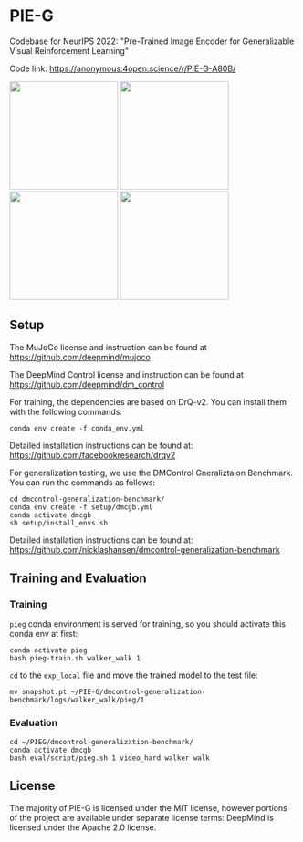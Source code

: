 # PIE-G

Codebase for NeurIPS 2022: "Pre-Trained Image Encoder for Generalizable Visual
Reinforcement Learning"

Code link: https://anonymous.4open.science/r/PIE-G-A80B/


<p align="left">
    <img src="https://anonymous.4open.science/r/PIE-G-A80B/figures/ball_video_hard_882.gif" width = "190" height = "190" >
    <img src="https://anonymous.4open.science/r/PIE-G-A80B/figures/cheetah_video_hard_600.gif" width = "190" height = "190"  >
    <img src="https://anonymous.4open.science/r/PIE-G-A80B/figures/stand_video_hard_958.gif" width = "190" height = "190"  >
    <img src="https://anonymous.4open.science/r/PIE-G-A80B/figures/walk_video_hard_801.gif" width = "190" height = "190"  >
</p>

## Setup

The MuJoCo license and instruction can be found at https://github.com/deepmind/mujoco

The DeepMind Control license and instruction can be found at https://github.com/deepmind/dm_control

For training, the dependencies are based on DrQ-v2. You can install them with the following commands:

```
conda env create -f conda_env.yml
```
Detailed installation instructions can be found at: https://github.com/facebookresearch/drqv2


For generalization testing, we use the DMControl Gneraliztaion Benchmark.  You can run the commands as follows:

```
cd dmcontrol-generalization-benchmark/
conda env create -f setup/dmcgb.yml
conda activate dmcgb
sh setup/install_envs.sh
```
Detailed installation instructions can be found at: https://github.com/nicklashansen/dmcontrol-generalization-benchmark






## Training and Evaluation

### Training

`pieg` conda environment is served for training, so you should activate this conda env at first:

```
conda activate pieg
bash pieg-train.sh walker_walk 1
```
`cd` to the `exp_local` file and move the trained model to the test file:
```
mv snapshot.pt ~/PIE-G/dmcontrol-generalization-benchmark/logs/walker_walk/pieg/1
```



### Evaluation

```
cd ~/PIEG/dmcontrol-generalization-benchmark/
conda activate dmcgb
bash eval/script/pieg.sh 1 video_hard walker walk
```





## License

The majority of PIE-G is licensed under the MIT license, however portions of the project are available under separate license terms: DeepMind is licensed under the Apache 2.0 license.

